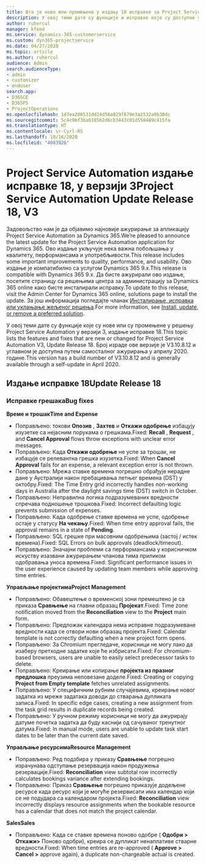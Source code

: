 ```yaml
---
title: Шта је ново или промењено у издању 18 исправке за Project Service Automation верзије 3
description: У овој теми дате су функције и исправке које су доступне у издању 18 исправке за Project Service Automation верзије 3.
author: ruhercul
manager: kfend
ms.service: dynamics-365-customerservice
ms.custom: dyn365-projectservice
ms.date: 04/27/2020
ms.topic: article
ms.author: ruhercul
audience: Admin
search.audienceType:
- admin
- customizer
- enduser
search.app:
- D365CE
- D365PS
- ProjectOperations
ms.openlocfilehash: 1d7ea200531dd24d56a829f879e3a2532a9b38dc
ms.sourcegitcommit: 5c4c9bf3ba018562d6cb3443c01d550489c415fa
ms.translationtype: HT
ms.contentlocale: sr-Cyrl-RS
ms.lasthandoff: 10/16/2020
ms.locfileid: "4083926"
---
```

# <a name="project-service-automation-update-release-18-v3"></a><span data-ttu-id="6d130-103">Project Service Automation издање исправке 18, у верзији 3</span><span class="sxs-lookup"><span data-stu-id="6d130-103">Project Service Automation Update Release 18, V3</span></span>

<span data-ttu-id="6d130-104">Задовољство нам је да објавимо најновије ажурирање за апликацију Project Service Automation за Dynamics 365.</span><span class="sxs-lookup"><span data-stu-id="6d130-104">We’re pleased to announce the latest update for the Project Service Automation application for Dynamics 365.</span></span> <span data-ttu-id="6d130-105">Ово издање укључује нека важна побољшања у квалитету, перформансама и употребљивости.</span><span class="sxs-lookup"><span data-stu-id="6d130-105">This release includes some important improvements to quality, performance, and usability.</span></span> <span data-ttu-id="6d130-106">Ово издање је компатибилно са услугом Dynamics 365 9.x.</span><span class="sxs-lookup"><span data-stu-id="6d130-106">This release is compatible with Dynamics 365 9.x.</span></span> <span data-ttu-id="6d130-107">Да бисте ажурирали ово издање, посетите страницу са решењима центра за администрацију за Dynamics 365 online како бисте инсталирали исправку.</span><span class="sxs-lookup"><span data-stu-id="6d130-107">To update to this release, visit the Admin Center for Dynamics 365 online, solutions page to install the update.</span></span> <span data-ttu-id="6d130-108">За још информација погледајте чланак [Инсталирање, исправка или уклањање жељеног решења](https://docs.microsoft.com/power-platform/admin/install-remove-preferred-solution).</span><span class="sxs-lookup"><span data-stu-id="6d130-108">For more information, see [Install, update, or remove a preferred solution](https://docs.microsoft.com/power-platform/admin/install-remove-preferred-solution).</span></span>

<span data-ttu-id="6d130-109">У овој теми дате су функције које су нове или су промењене у решењу Project Service Automation у верзији 3, издање исправке 18.</span><span class="sxs-lookup"><span data-stu-id="6d130-109">This topic lists the features and fixes that are new or changed for Project Service Automation V3, Update Release 18.</span></span> <span data-ttu-id="6d130-110">Број израде ове верзије је V3.10.8.12 и углавном је доступна путем самосталног ажурирања у априлу 2020. године.</span><span class="sxs-lookup"><span data-stu-id="6d130-110">This version has a build number of V3.10.8.12 and is generally available through a self-update in April 2020.</span></span>

## <a name="update-release-18"></a><span data-ttu-id="6d130-111">Издање исправке 18</span><span class="sxs-lookup"><span data-stu-id="6d130-111">Update Release 18</span></span>

### <a name="bug-fixes"></a><span data-ttu-id="6d130-112">Исправке грешака</span><span class="sxs-lookup"><span data-stu-id="6d130-112">Bug fixes</span></span>

<span data-ttu-id="6d130-113">**Време и трошак**</span><span class="sxs-lookup"><span data-stu-id="6d130-113">**Time and Expense**</span></span>

- <span data-ttu-id="6d130-114">Поправљено: токови **Опозив** , **Захтев** и **Откажи одобрење** избацују изузетке са нејасним порукама о грешкама.</span><span class="sxs-lookup"><span data-stu-id="6d130-114">Fixed: **Recall** , **Request** , and **Cancel Approval** flows throw exceptions with unclear error messages.</span></span>
- <span data-ttu-id="6d130-115">Поправљено: Када **Откажи одобрење** не успе за трошак, не избацује се релевантна грешка изузетка.</span><span class="sxs-lookup"><span data-stu-id="6d130-115">Fixed: When **Cancel Approval** fails for an expense, a relevant exception error is not thrown.</span></span>
- <span data-ttu-id="6d130-116">Поправљено: Мрежа ставке времена погрешно обрађује нерадне дане у Аустралији након пребацивања летњег времена (DST) у октобру.</span><span class="sxs-lookup"><span data-stu-id="6d130-116">Fixed: The Time Entry grid incorrectly handles non-working days in Australia after the daylight savings time (DST) switch in October.</span></span>
- <span data-ttu-id="6d130-117">Поправљено: Неправилна логика подразумеваних вредности спречава подношење трошкова.</span><span class="sxs-lookup"><span data-stu-id="6d130-117">Fixed: Incorrect defaulting logic prevents submission of expenses.</span></span>
- <span data-ttu-id="6d130-118">Поправљено: Када одобрење ставке времена не успе, одобрење остаје у статусу **На чекању**.</span><span class="sxs-lookup"><span data-stu-id="6d130-118">Fixed: When time entry approval fails, the approval remains in a state of **Pending**.</span></span>
- <span data-ttu-id="6d130-119">Поправљено: SQL грешке при масовним одобрењима (застој / истек времена).</span><span class="sxs-lookup"><span data-stu-id="6d130-119">Fixed: SQL Errors on bulk approvals (deadlock/timeout).</span></span>
- <span data-ttu-id="6d130-120">Поправљено: Значајни проблеми са перформансама у корисничком искуству изазвани ажурирањем чланова тима приликом одобравања уноса времена.</span><span class="sxs-lookup"><span data-stu-id="6d130-120">Fixed: Significant performance issues in the user experience caused by updating team members while approving time entries.</span></span>

<span data-ttu-id="6d130-121">**Управљање пројектима**</span><span class="sxs-lookup"><span data-stu-id="6d130-121">**Project Management**</span></span>

- <span data-ttu-id="6d130-122">Поправљено: Обавештење о временској зони премештено је са приказа **Сравњење** на главни образац **Пројекат**.</span><span class="sxs-lookup"><span data-stu-id="6d130-122">Fixed: Time zone notification moved from the **Reconciliation** view to the **Project** main form.</span></span>
- <span data-ttu-id="6d130-123">Поправљено: Предложак календара нема исправне подразумеване вредности када се отвори нови образац пројекта.</span><span class="sxs-lookup"><span data-stu-id="6d130-123">Fixed: Calendar template is not correctly defaulting when a new project form opens.</span></span>
- <span data-ttu-id="6d130-124">Поправљено: За Chromium прегледаче, корисници не могу лако да изаберу претходне задатке које ће избрисати.</span><span class="sxs-lookup"><span data-stu-id="6d130-124">Fixed: For chromium-based browsers, users are unable to easily select predecessor tasks to delete.</span></span>
- <span data-ttu-id="6d130-125">Поправљено: Креирање или копирање **пројекта из празног предлошка** преузима неповезане доделе.</span><span class="sxs-lookup"><span data-stu-id="6d130-125">Fixed: Creating or copying **Project from Empty template** fetches unrelated assignments.</span></span>
- <span data-ttu-id="6d130-126">Поправљено: У специфичним рубним случајевима, креирање новог задатка из мреже задатака доводи до стварања дупликата записа.</span><span class="sxs-lookup"><span data-stu-id="6d130-126">Fixed: In specific edge cases, creating a new assignment from the task grid results in duplicate records being created.</span></span>
- <span data-ttu-id="6d130-127">Поправљено: У ручном режиму корисници не могу да ажурирају датуме почетка задатка да буду каснији од сачуваног тренутног датума.</span><span class="sxs-lookup"><span data-stu-id="6d130-127">Fixed: In manual mode, users are unable to update task start dates to be later than the current date saved.</span></span>

<span data-ttu-id="6d130-128">**Управљање ресурсима**</span><span class="sxs-lookup"><span data-stu-id="6d130-128">**Resource Management**</span></span>

- <span data-ttu-id="6d130-129">Поправљено: Ред подзбира у приказу **Сравњење** погрешно израчунава одступање резервација након продужења резервације.</span><span class="sxs-lookup"><span data-stu-id="6d130-129">Fixed: **Reconciliation** view subtotal row incorrectly calculates bookings variance after extending bookings.</span></span>
- <span data-ttu-id="6d130-130">Поправљено: Приказ **Сравњење** погрешно приказује додељене ресурсе када ресурс који је могуће резервисати има календар који се не подудара са календаром пројекта.</span><span class="sxs-lookup"><span data-stu-id="6d130-130">Fixed: **Reconciliation** view incorrectly displays resource assignments when the bookable resource has a calendar that does not match the project calendar.</span></span>

<span data-ttu-id="6d130-131">**Sales**</span><span class="sxs-lookup"><span data-stu-id="6d130-131">**Sales**</span></span>

- <span data-ttu-id="6d130-132">Поправљено: Када се ставке времена поново одобре ( **Одобри > Откажи>** Поново одобри), креира се дупликат ненаплативе стварне вредности.</span><span class="sxs-lookup"><span data-stu-id="6d130-132">Fixed: When time entries are re-approved ( **Approve > Cancel >** approve again), a duplicate non-chargeable actual is created.</span></span>
